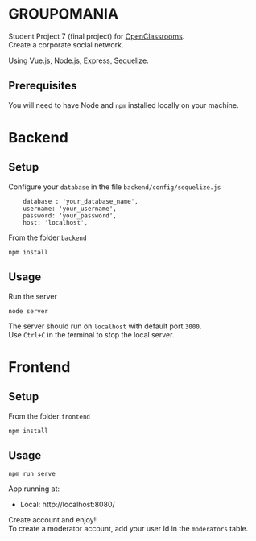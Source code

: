 # GROUPOMANIA

Student Project 7 (final project) for [OpenClassrooms](https://openclassrooms.com).  
Create a corporate social network.

Using Vue.js, Node.js, Express, Sequelize.

## Prerequisites

You will need to have Node and `npm` installed locally on your machine.

# Backend

## Setup
Configure your `database` in the file `backend/config/sequelize.js`
```
    database : 'your_database_name',
    username: 'your_username',
    password: 'your_password',
    host: 'localhost',
```
From the folder `backend`
```
npm install
```

## Usage
Run the server
```
node server
```
The server should run on `localhost` with default port `3000`.  
Use `Ctrl+C` in the terminal to stop the local server.

# Frontend

## Setup
From the folder `frontend`
```
npm install
```
## Usage
```
npm run serve
```
App running at:
- Local: http://localhost:8080/  

Create account and enjoy!!  
To create a moderator account, add your user Id in the `moderators` table. 